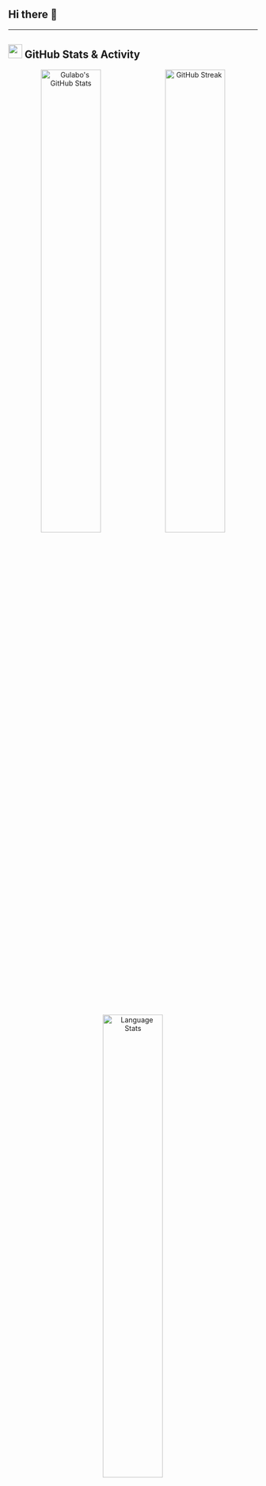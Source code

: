 ## Hi there 👋

---  



## <img src="https://media.giphy.com/media/iY8CRBdQXODJSCERIr/giphy.gif" width="28"> GitHub Stats & Activity

<div align="center">

<img src="https://github-readme-stats-sigma-five.vercel.app/api?username=gulabo81815&show_icons=true&theme=radical&count_private=true&hide_border=true&bg_color=0D1117&title_color=00D9FF&icon_color=00D9FF&text_color=FFFFFF" alt="Gulabo's GitHub Stats" width="49%" />
<img src="https://streak-stats.demolab.com/?user=gulabo81815&theme=radical&hide_border=true&date_format=M%20j%5B%2C%20Y%5D&background=0D1117&ring=00D9FF&fire=00D9FF&currStreakLabel=00D9FF" alt="GitHub Streak" width="49%" />

</div>

<div align="center">

<img src="https://github-readme-stats-sigma-five.vercel.app/api/top-langs/?username=gulabo81815&layout=compact&theme=radical&hide_border=true&bg_color=0D1117&title_color=00D9FF&text_color=FFFFFF&langs_count=8" alt="Language Stats" width="49%" />

</div>


<!--
**gulabo81815/gulabo81815** is a ✨ _special_ ✨ repository because its `README.md` (this file) appears on your GitHub profile.

Here are some ideas to get you started:

- 🔭 I’m currently working on ...
- 🌱 I’m currently learning ...
- 👯 I’m looking to collaborate on ...
- 🤔 I’m looking for help with ...
- 💬 Ask me about ...
- 📫 How to reach me: ...
- 😄 Pronouns: ...
- ⚡ Fun fact: ...
-->
